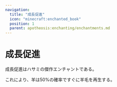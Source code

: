 ```yaml
---
navigation:
  title: "成長促進"
  icon: "minecraft:enchanted_book"
  position: 1
  parent: apotheosis:enchanting/enchantments.md
---
```


# 成長促進

<Color id="dark_green">成長促進</Color>はハサミの傑作エンチャントである。

これにより、羊は50%の確率ですぐに羊毛を再生する。

